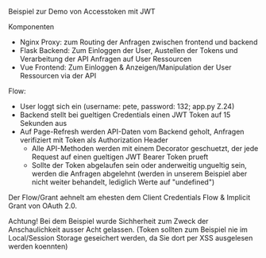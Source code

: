 Beispiel zur Demo von Accesstoken mit JWT

Komponenten
 - Nginx Proxy: zum Routing der Anfragen zwischen frontend und backend
 - Flask Backend: Zum Einloggen der User, Austellen der Tokens und Verarbeitung der API Anfragen auf User Ressourcen
 - Vue Frontend: Zum Einloggen & Anzeigen/Manipulation der User Ressourcen via der API

Flow:
 - User loggt sich ein (username: pete, password: 132; app.py Z.24)
 - Backend stellt bei gueltigen Credentials einen JWT Token auf 15 Sekunden aus
 - Auf Page-Refresh werden API-Daten vom Backend geholt, Anfragen verifiziert mit Token als Authorization Header 
   - Alle API-Methoden werden mit einem Decorator geschuetzt, der jede Request auf einen gueltigen JWT Bearer Token prueft
   - Sollte der Token abgelaufen sein oder anderweitig ungueltig sein, werden die Anfragen abgelehnt
    (werden in unserem Beispiel aber nicht weiter behandelt, lediglich Werte auf "undefined")

Der Flow/Grant aehnelt am ehesten dem Client Credentials Flow & Implicit Grant von OAuth 2.0.

Achtung! Bei dem Beispiel wurde Sichherheit zum Zweck der Anschaulichkeit ausser Acht gelassen.
(Token sollten zum Beispiel nie im Local/Session Storage geseichert werden, da Sie dort per XSS ausgelesen werden koennten)
